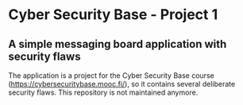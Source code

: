 # Cyber Security Base - Project 1
## A simple messaging board application with security flaws

The application is a project for the Cyber Security Base course (https://cybersecuritybase.mooc.fi/), so it contains several deliberate security flaws. This repository is not maintained anymore.
